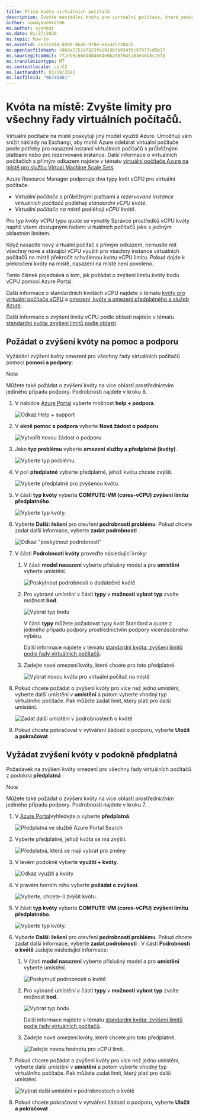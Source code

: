```yaml
---
title: Přímá kvóta virtuálních počítačů
description: Zvyšte maximální kvótu pro virtuální počítače, které poskytují model využití Azure, který vám umožní v Exchangi snížit náklady na to, aby se virtuální počítače v Azure odebraly podle potřeby.
author: sowmyavenkat86
ms.author: svenkat
ms.date: 01/27/2020
ms.topic: how-to
ms.assetid: ce37c848-ddd9-46ab-978e-6a1445728a3b
ms.openlocfilehash: c8b9a2251d7923fe1919b7b934f6c97877cd5b37
ms.sourcegitcommit: 772eb9c6684dd4864e0ba507945a83e48b8c16f0
ms.translationtype: MT
ms.contentlocale: cs-CZ
ms.lasthandoff: 03/19/2021
ms.locfileid: "96745481"
---
```

# <a name="spot-quota-increase-limits-for-all-vm-series"></a>Kvóta na místě: Zvyšte limity pro všechny řady virtuálních počítačů.

Virtuální počítače na místě poskytují jiný model využití Azure. Umožňují vám snížit náklady na Exchangi, aby mohli Azure odebírat virtuální počítače podle potřeby pro nasazení instancí virtuálních počítačů s průběžnými platbami nebo pro rezervované instance. Další informace o virtuálních počítačích s přímým odkazem najdete v tématu [virtuální počítače Azure na místě pro službu Virtual Machine Scale Sets](../../virtual-machine-scale-sets/use-spot.md).

Azure Resource Manager podporuje dva typy kvót vCPU pro virtuální počítače:

* *Virtuální počítače* s průběžnými platbami a *rezervované instance virtuálních počítačů* podléhají *standardní vCPU kvótě*.
* *Virtuální počítače na místě* podléhají *vCPU kvótě*.

Pro typ kvóty vCPU typu quote se vynutily Správce prostředků vCPU kvóty napříč všemi dostupnými řadami virtuálních počítačů jako s jediným oblastním limitem.

Když nasadíte nový virtuální počítač s přímým odkazem, nemusíte mít všechny nové a stávající vCPU využití pro všechny instance virtuálních počítačů na místě překročit schválenou kvótu vCPU limitu. Pokud dojde k překročení kvóty na místě, nasazení na místě není povoleno.

Tento článek pojednává o tom, jak požádat o zvýšení limitu kvóty bodu vCPU pomocí Azure Portal.

Další informace o standardních kvótách vCPU najdete v tématu [kvóty pro virtuální počítače vCPU](../../virtual-machines/windows/quotas.md) a [omezení, kvóty a omezení předplatného a služeb Azure](../../azure-resource-manager/management/azure-subscription-service-limits.md).

Další informace o zvýšení limitu vCPU podle oblasti najdete v tématu [standardní kvóta: zvýšení limitů podle oblasti](regional-quota-requests.md).

## <a name="request-a-quota-limit-increase-from-help--support"></a>Požádat o zvýšení kvóty na pomoc a podporu

Vyžádání zvýšení kvóty omezení pro všechny řady virtuálních počítačů pomocí **pomoci a podpory**:

> [!NOTE]
> Můžete také požádat o zvýšení kvóty na více oblastí prostřednictvím jediného případu podpory. Podrobnosti najdete v kroku 8.

1. V nabídce [Azure Portal](https://portal.azure.com) vyberte možnost **help + podpora**.

   ![Odkaz Help + support](./media/resource-manager-core-quotas-request/help-plus-support.png)

1. V **okně pomoc a podpora** vyberte **Nová žádost o podporu**.

    ![Vytvořit novou žádost o podporu](./media/resource-manager-core-quotas-request/new-support-request.png)

1. Jako **typ problému** vyberte **omezení služby a předplatné (kvóty)**.

   ![Vyberte typ problému.](./media/resource-manager-core-quotas-request/select-quota-issue-type.png)

1. V poli **předplatné** vyberte předplatné, jehož kvótu chcete zvýšit.

   ![Vyberte předplatné pro zvýšenou kvótu.](./media/resource-manager-core-quotas-request/select-subscription-support-request.png)

1. V části **typ kvóty** vyberte **COMPUTE-VM (cores-vCPU) zvýšení limitu předplatného**.

   ![Vyberte typ kvóty.](./media/resource-manager-core-quotas-request/select-quota-type.png)

1. Vyberte **Další: řešení** pro otevření **podrobností problému**. Pokud chcete zadat další informace, vyberte **zadat podrobnosti** .

   ![Odkaz "poskytnout podrobnosti"](./media/resource-manager-core-quotas-request/provide-details-link.png)

1. V části **Podrobnosti kvóty** proveďte následující kroky:

   1. V části **model nasazení** vyberte příslušný model a pro **umístění** vyberte umístění.

      ![Poskytnout podrobnosti o dodatečné kvótě](./media/resource-manager-core-quotas-request/quota-details-deployment-locations.png)

   1. Pro vybrané umístění v části **typy** v **možnosti vybrat typ** zvolte možnost **bod**.

      ![Vybrat typ bodu](./media/resource-manager-core-quotas-request/select-spot-type.png)

       V části **typy** můžete požadovat typy kvót Standard a quote z jediného případu podpory prostřednictvím podpory vícenásobného výběru.

       Další informace najdete v tématu [standardní kvóta: zvýšení limitů podle řady virtuálních počítačů](per-vm-quota-requests.md).

   1. Zadejte nové omezení kvóty, které chcete pro toto předplatné.

      ![Vybrat novou kvótu pro virtuální počítač na místě](./media/resource-manager-core-quotas-request/spot-set-new-quota.png)

1. Pokud chcete požádat o zvýšení kvóty pro více než jedno umístění, vyberte další umístění v **umístění** a potom vyberte vhodný typ virtuálního počítače. Pak můžete zadat limit, který platí pro další umístění.

   ![Zadat další umístění v podrobnostech o kvótě](./media/resource-manager-core-quotas-request/quota-details-multiple-locations.png)

1. Pokud chcete pokračovat v vytváření žádosti o podporu, vyberte **Uložit a pokračovat** .

## <a name="request-a-quota-limit-increase-from-the-subscriptions-pane"></a>Vyžádat zvýšení kvóty v podokně předplatná

Požadavek na zvýšení kvóty omezení pro všechny řady virtuálních počítačů z podokna **předplatná** :

> [!NOTE]
> Můžete také požádat o zvýšení kvóty na více oblastí prostřednictvím jediného případu podpory. Podrobnosti najdete v kroku 7.

1. V [Azure Portal](https://portal.azure.com)vyhledejte a vyberte **předplatná**.

   ![Předplatná ve službě Azure Portal Search](./media/resource-manager-core-quotas-request/search-for-subscriptions.png)

1. Vyberte předplatné, jehož kvóta se má zvýšit.

   ![Předplatná, která se mají vybrat pro změny](./media/resource-manager-core-quotas-request/select-subscription-change-quota.png)

1. V levém podokně vyberte **využití + kvóty**.

   ![Odkaz využití a kvóty](./media/resource-manager-core-quotas-request/select-usage-plus-quotas.png)

1. V pravém horním rohu vyberte **požádat o zvýšení**.

   ![Vyberte, chcete-li zvýšit kvótu.](./media/resource-manager-core-quotas-request/request-increase-from-subscription.png)

1. V části **typ kvóty** vyberte **COMPUTE-VM (cores-vCPU) zvýšení limitu předplatného**.

   ![Vyberte typ kvóty.](./media/resource-manager-core-quotas-request/select-quota-type.png)

1. Vyberte **Další: řešení** pro otevření **podrobností problému**. Pokud chcete zadat další informace, vyberte **zadat podrobnosti** . V části **Podrobnosti o kvótě** zadejte následující informace:

   1. V části **model nasazení** vyberte příslušný model a pro **umístění** vyberte umístění.

      ![Poskytnutí podrobností o kvótě](./media/resource-manager-core-quotas-request/quota-details-deployment-locations.png)

   1. Pro vybrané umístění v části **typy** v **možnosti vybrat typ** zvolte možnost **bod**.

      ![Vybrat typ bodu](./media/resource-manager-core-quotas-request/select-spot-type.png)

      Další informace najdete v tématu [standardní kvóta: zvýšení limitů podle řady virtuálních počítačů](per-vm-quota-requests.md).

   1. Zadejte nové omezení kvóty, které chcete pro toto předplatné.

      ![Zadejte novou hodnotu pro vCPU limit.](./media/resource-manager-core-quotas-request/spot-set-new-quota.png)

1. Pokud chcete požádat o zvýšení kvóty pro více než jedno umístění, vyberte další umístění v **umístění** a potom vyberte vhodný typ virtuálního počítače. Pak můžete zadat limit, který platí pro další umístění.

   ![Vybrat další umístění v podrobnostech o kvótě](./media/resource-manager-core-quotas-request/quota-details-multiple-locations.png)

1. Pokud chcete pokračovat v vytváření žádosti o podporu, vyberte **Uložit a pokračovat** .
